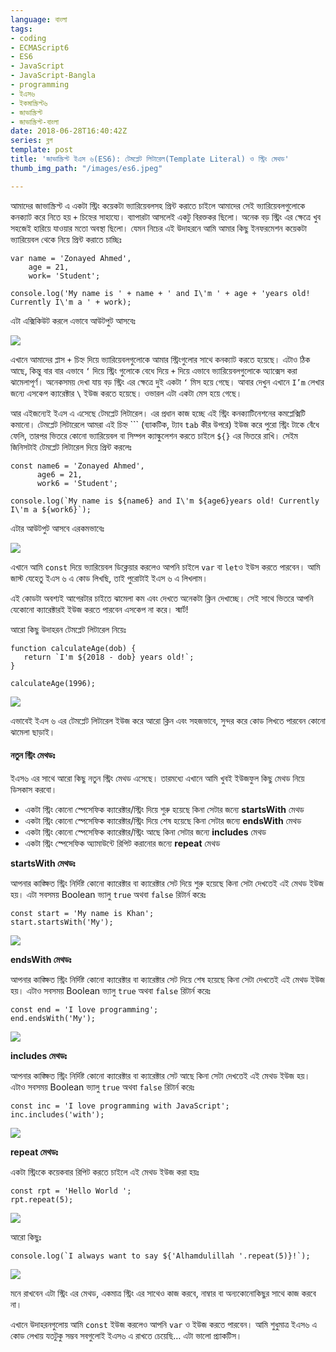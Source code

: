 ```yaml
---
language: বাংলা
tags:
- coding
- ECMAScript6
- ES6
- JavaScript
- JavaScript-Bangla
- programming
- ইএস৬
- ইকমাস্ক্রিপ্ট৬
- জাভাস্ক্রিপ্ট
- জাভাস্ক্রিপ্ট-বাংলা
date: 2018-06-28T16:40:42Z
series: ব্লগ
template: post
title: 'জাভাস্ক্রিপ্ট ইএস ৬(ES6): টেমপ্লেট লিটারেল(Template Literal) ও স্ট্রিং মেথড'
thumb_img_path: "/images/es6.jpeg"

---
```

আমাদের জাভাস্ক্রিপ্ট এ একটা স্ট্রিং কয়েকটা ভ্যারিয়েবলসহ প্রিন্ট করাতে চাইলে আমাদের সেই ভ্যারিয়েবলগুলোকে কনক্যাট করে নিতে হয় `+` চিহ্নের সাহায্যে। ব্যাপারটা আসলেই একটু বিরক্তকর ছিলো। অনেক বড় স্ট্রিং এর ক্ষেত্রে খুব সহজেই হারিয়ে যাওয়ার মতো অবস্থা ছিলো। যেমন নিচের এই উদাহরনে আমি আমার কিছু ইনফরমেশন কয়েকটা ভ্যারিয়েবল থেকে নিয়ে প্রিন্ট করাতে চাচ্ছিঃ

    var name = 'Zonayed Ahmed',
        age = 21,
        work= 'Student';
    
    console.log('My name is ' + name + ' and I\'m ' + age + 'years old! Currently I\'m a ' + work);

এটা এক্সিকিউট করলে এভাবে আউটপুট আসবেঃ

![](https://cdn-images-1.medium.com/max/800/1*m-VDuZZO0mZMgQvHvHuKhg.png)

এখানে আমাদের প্লাস `+` চিহ্ন দিয়ে ভ্যারিয়েবলগুলোকে আমার স্ট্রিংগুলোর সাথে কনক্যাট করতে হয়েছে। এটাও ঠিক আছে, কিন্তু বার বার এভাবে `‘` দিয়ে স্ট্রিং গুলোকে বেধে দিয়ে `+` দিয়ে এভাবে ভ্যারিয়েবলগুলোকে অ্যাক্সেস করা ঝামেলাপূর্ণ। অনেকসময় দেখা যায় বড় স্ট্রিং এর ক্ষেত্রে দুই একটা `‘` মিস হয়ে গেছে। আবার দেখুন এখানে `I’m` লেখার জন্যে এসকেপ ক্যারেক্টার `\` ইউজ করতে হয়েছে। ওভারল এটা একটা মেস হয়ে গেছে।

আর এইজন্যেই ইএস এ এসেছে টেমপ্লেট লিটারেল। এর প্রধান কাজ হচ্ছে এই স্ট্রিং কনক্যাটিনেশনের কমপ্লেক্সিটি কমানো। টেমপ্লেট লিটারেলে আমরা এই চিহ্ন \`\`\` (ব্যাকটিক, ট্যাব `tab` কীর উপরে) ইউজ করে পুরো স্ট্রিং টাকে বেঁধে ফেলি, তারপর ভিতরে কোনো ভ্যারিয়েবল বা সিম্পল ক্যাল্কুলেশন করতে চাইলে `${}` এর ভিতরে রাখি। সেইম জিনিসটাই টেমপ্লেট লিটারেল দিয়ে প্রিন্ট করলেঃ

    const name6 = 'Zonayed Ahmed',
          age6 = 21,
          work6 = 'Student';
    
    console.log(`My name is ${name6} and I\'m ${age6}years old! Currently I\'m a ${work6}`);

এটার আউটপুট আসবে এরকমভাবেঃ

![](https://cdn-images-1.medium.com/max/800/1*HXeGHjMz5dOZDg8dLztD6g.png)

এখানে আমি `const` দিয়ে ভ্যারিয়েবল ডিক্লেয়ার করলেও আপনি চাইলে `var` বা `let`ও ইউস করতে পারবেন। আমি জাস্ট যেহেতু ইএস ৬ এ কোড লিখছি, তাই পুরোটাই ইএস ৬ এ লিখলাম।

এই কোডটা অবশ্যই আগেরটার চাইতে ঝামেলা কম এবং দেখতে অনেকটা ক্লিন দেখাচ্ছে। সেই সাথে ভিতরে আপনি যেকোনো ক্যারেক্টারই ইউজ করতে পারবেন এসকেপ না করে। স্মার্ট!

আরো কিছু উদাহরন টেমপ্লেট লিটারেল নিয়েঃ

    function calculateAge(dob) {
       return `I'm ${2018 - dob} years old!`;
    }
    
    calculateAge(1996);

![](https://cdn-images-1.medium.com/max/800/1*eNdYHe9i70VrROElEGJylw.png)

এভাবেই ইএস ৬ এর টেমপ্লেট লিটারেল ইউজ করে আরো ক্লিন এবং সহজভাবে, সুন্দর করে কোড লিখতে পারবেন কোনো ঝামেলা ছাড়াই।

#### নতুন স্ট্রিং মেথডঃ

ইএস৬ এর সাথে আরো কিছু নতুন স্ট্রিং মেথড এসেছে। তারমধ্যে এখানে আমি খুবই ইউজফুল কিছু মেথড নিয়ে ডিসকাস করবো।

* একটা স্ট্রিং কোনো স্পেসেফিক ক্যারেক্টার/স্ট্রিং দিয়ে শুরু হয়েছে কিনা সেটার জন্যে **startsWith** মেথড
* একটা স্ট্রিং কোনো স্পেসেফিক ক্যারেক্টার/স্ট্রিং দিয়ে শেষ হয়েছে কিনা সেটার জন্যে **endsWith** মেথড
* একটা স্ট্রিং কোনো স্পেসেফিক ক্যারেক্টার/স্ট্রিং আছে কিনা সেটার জন্যে **includes** মেথড
* একটা স্ট্রিং স্পেসেফিক অ্যামাউন্টে রিপিট করানোর জন্যে **repeat** মেথড

**startsWith মেথডঃ**

আপনার কাঙ্ক্ষিত স্ট্রিং নির্দিষ্ট কোনো ক্যারেক্টার বা ক্যারেক্টার সেট দিয়ে শুরু হয়েছে কিনা সেটা দেখতেই এই মেথড ইউজ হয়। এটা সবসময় Boolean ভ্যালু `true` অথবা `false` রিটার্ন করেঃ

    const start = 'My name is Khan';
    start.startsWith('My');

![](https://cdn-images-1.medium.com/max/800/1*fe_OgcRK55p_KDPFhS8e1w.png)

**endsWith মেথডঃ**

আপনার কাঙ্ক্ষিত স্ট্রিং নির্দিষ্ট কোনো ক্যারেক্টার বা ক্যারেক্টার সেট দিয়ে শেষ হয়েছে কিনা সেটা দেখতেই এই মেথড ইউজ হয়। এটাও সবসময় Boolean ভ্যালু `true` অথবা `false` রিটার্ন করেঃ

    const end = 'I love programming';
    end.endsWith('My');

![](https://cdn-images-1.medium.com/max/800/1*DFIoYqksBxiKyABC9AN5wg.png)

**includes মেথডঃ**

আপনার কাঙ্ক্ষিত স্ট্রিং নির্দিষ্ট কোনো ক্যারেক্টার বা ক্যারেক্টার সেট আছে কিনা সেটা দেখতেই এই মেথড ইউজ হয়। এটাও সবসময় Boolean ভ্যালু `true` অথবা `false` রিটার্ন করেঃ

    const inc = 'I love programming with JavaScript';
    inc.includes('with');

![](https://cdn-images-1.medium.com/max/800/1*BqC-QYZZBs7ndiHrHuXHdQ.png)

**repeat মেথডঃ**

একটা স্ট্রিংকে কয়েকবার রিপিট করতে চাইলে এই মেথড ইউজ করা হয়ঃ

    const rpt = 'Hello World ';
    rpt.repeat(5);

![](https://cdn-images-1.medium.com/max/800/1*AXMoXWZ53asdvMWd8sK3rQ.png)

আরো কিছুঃ

    console.log(`I always want to say ${'Alhamdulillah '.repeat(5)}!`);

![](https://cdn-images-1.medium.com/max/800/1*G4sAKSh6AhDOvmlSepOa4Q.png)

মনে রাখবেন এটা স্ট্রিং এর মেথড, একমাত্র স্ট্রিং এর সাথেও কাজ করবে, নাম্বার বা অন্যকোনোকিছুর সাথে কাজ করবে না।

এখানে উদাহরনগুলোয় আমি `const` ইউজ করলেও আপনি `var` ও ইউজ করতে পারবেন। আমি শুধুমাত্র ইএস৬ এ কোড লেখায় যতটুকু সম্ভব সবগুলোই ইএস৬ এ রাখতে চেয়েছি… এটা ভালো প্র্যাকটিস।